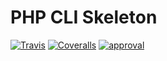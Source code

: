 # PHP CLI Skeleton
[![Travis](https://img.shields.io/travis/guillermoandrae/php-cli-skeleton.svg?style=flat-square)](https://travis-ci.org/guillermoandrae/php-cli-skeleton) [![Coveralls](https://img.shields.io/coveralls/guillermoandrae/php-cli-skeleton.svg?style=flat-square)](https://coveralls.io/github/guillermoandrae/php-cli-skeleton) [![approval](https://img.shields.io/badge/approved%20by-your%20mom-green.svg?style=flat-square)](https://guillermoandraefisher.com)
